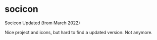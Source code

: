 # socicon
Socicon Updated (from March 2022)

Nice project and icons, but hard to find a updated version. Not anymore.
